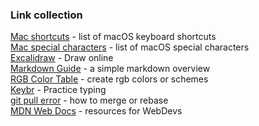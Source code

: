 ### Link collection ###

[Mac shortcuts](https://www.heise.de/tipps-tricks/Mac-Kurzbefehle-Die-wichtigsten-Shortcuts-fuer-macOS-3902321.html) - list of macOS keyboard shortcuts  
[Mac special characters](https://www.heise.de/tipps-tricks/Mac-Sonderzeichen-mit-diesen-Tastenkombinationen-klappt-s-3996796.html) - list of macOS special characters  
[Excalidraw](http://excalidraw.com/) - Draw online  
[Markdown Guide](https://www.markdownguide.org/) - a simple markdown overview  
[RGB Color Table](https://www.rapidtables.org/de/web/color/RGB_Color.html) - create rgb colors or schemes  
[Keybr](https://www.keybr.com/) - Practice typing  
[git pull error](http://serebrov.github.io/html/2012-02-10-git-checkout-and-track-remote-branch.html) - how to merge or rebase  
[MDN Web Docs](https://developer.mozilla.org/en-US/) - resources for WebDevs  
